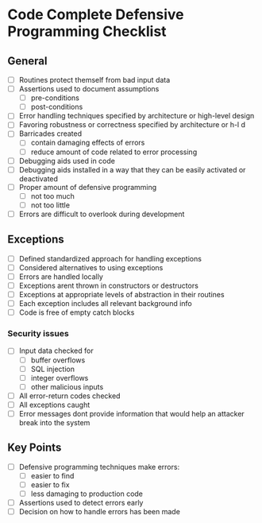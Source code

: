 # Code Complete Defensive Programming Checklist

## General

* [ ] Routines protect themself from bad input data
* [ ] Assertions used to document assumptions
  * [ ] pre-conditions
  * [ ] post-conditions
* [ ] Error handling techniques specified by architecture or high-level design
* [ ] Favoring robustness or correctness specified by architecture or h-l d
* [ ] Barricades created
  * [ ] contain damaging effects of errors
  * [ ] reduce amount of code related to error processing
* [ ] Debugging aids used in code
* [ ] Debugging aids installed in a way that they can be easily activated or deactivated
* [ ] Proper amount of defensive programming
  * [ ] not too much
  * [ ] not too little
* [ ] Errors are difficult to overlook during development

## Exceptions

* [ ] Defined standardized approach for handling exceptions
* [ ] Considered alternatives to using exceptions
* [ ] Errors are handled locally
* [ ] Exceptions arent thrown in constructors or destructors
* [ ] Exceptions at appropriate levels of abstraction in their routines
* [ ] Each exception includes all relevant background info
* [ ] Code is free of empty catch blocks

### Security issues

* [ ] Input data checked for
  * [ ] buffer overflows
  * [ ] SQL injection
  * [ ] integer overflows
  * [ ] other malicious inputs
* [ ] All error-return codes checked
* [ ] All exceptions caught
* [ ] Error messages dont provide information that would help an attacker break into the system

## Key Points

* [ ] Defensive programming techniques make errors:
  * [ ] easier to find
  * [ ] easier to fix
  * [ ] less damaging to production code
* [ ] Assertions used to detect errors early
* [ ] Decision on how to handle errors has been made
